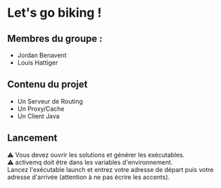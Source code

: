 # Let's go biking !

## Membres du groupe :
* Jordan Benavent
* Louis Hattiger

## Contenu du projet
* Un Serveur de Routing
* Un Proxy/Cache
* Un Client Java

## Lancement
:warning: Vous devez ouvrir les solutions et générer les exécutables.   
:warning: activemq doit être dans les variables d'environnement.   
Lancez l'exécutable launch et entrez votre adresse de départ puis votre adresse d'arrivée (attention à ne pas écrire les accents).



